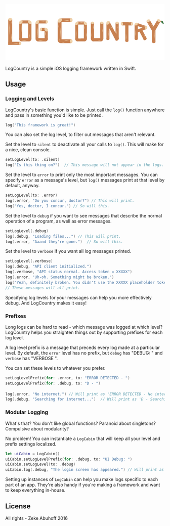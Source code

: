 ![logo](LogCountryLogo-01.png)

LogCountry is a simple iOS logging framework written in Swift.

## Usage

### Logging and Levels
LogCountry's basic function is simple. Just call the `log()` function anywhere and pass in something you'd like to be printed.
```swift
log("This framework is great!")
```
You can also set the log level, to filter out messages that aren't relevant.

Set the level to `silent` to deactivate all your calls to `log()`. This will make for a nice, clean console.
```swift
setLogLevel(to: .silent)
log("Is this thing on?")  // This message will not appear in the logs.
```
Set the level to `error` to print only the most important messages. You can specify `error` as a message's level, but `log()` messages print at that level by default, anyway.
```swift
setLogLevel(to: .error)
log(.error, "Do you concur, doctor?") // This will print.
log("Yes, doctor, I concur.") // So will this.
```
Set the level to `debug` if you want to see messages that describe the normal operation of a program, as well as error messages.
```swift
setLogLevel(.debug)
log(.debug, "Loading files...") // This will print.
log(.error, "Aaand they're gone.")  // So will this.
```
Set the level to `verbose` if you want all log messages printed.
```swift
setLogLevel(.verbose)
log(.debug, "API client initialized.")
log(.verbose, "API status normal. Access token = XXXXX")
log(.error, "Uh-oh. Something might be broken.")
log("Yeah, definitely broken. You didn't use the XXXXX placeholder token, did you?")
// These messages will all print.
```
Specifying log levels for your messages can help you more effectively debug. And LogCountry makes it easy!

### Prefixes

Long logs can be hard to read - which message was logged at which level? LogCountry helps you straighten things out by supporting prefixes for each log level.

A log level prefix is a message that preceds every log made at a particular level. By default, the `error` level has no prefix, but `debug` has "DEBUG: " and `verbose` has "VERBOSE ".

You can set these levels to whatever you prefer.
```swift
setLogLevelPrefix(for: .error, to: "ERROR DETECTED - ")
setLogLevelPrefix(for: .debug, to: "D - ")

log(.error, "No internet.") // Will print as 'ERROR DETECTED - No internet.'
log(.debug, "Searching for internet...")  // Will print as 'D - Searching for internet...'
```

### Modular Logging

What's that? You don't like global functions? Paranoid about singletons? Compulsive about modularity?

No problem! You can instantiate a `LogCabin` that will keep all your level and prefix settings localized.
```swift
let uiCabin = LogCabin()
uiCabin.setLogLevelPrefix(for: .debug, to: "UI Debug: ")
uiCabin.setLogLevel(to: .debug)
uiCabin.log(.debug, "The login screen has appeared.") // Will print as 'UI Debug: The login screen has appeared.'
```
Setting up instances of `LogCabin` can help you make logs specific to each part of an app. They're also handy if you're making a framework and want to keep everything in-house.

## License
All rights - Zeke Abuhoff 2016
